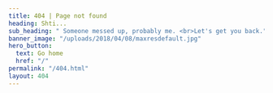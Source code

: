 ```yaml
---
title: 404 | Page not found
heading: Shti...
sub_heading: " Someone messed up, probably me. <br>Let's get you back."
banner_image: "/uploads/2018/04/08/maxresdefault.jpg"
hero_button:
  text: Go home
  href: "/"
permalink: "/404.html"
layout: 404
---
```

